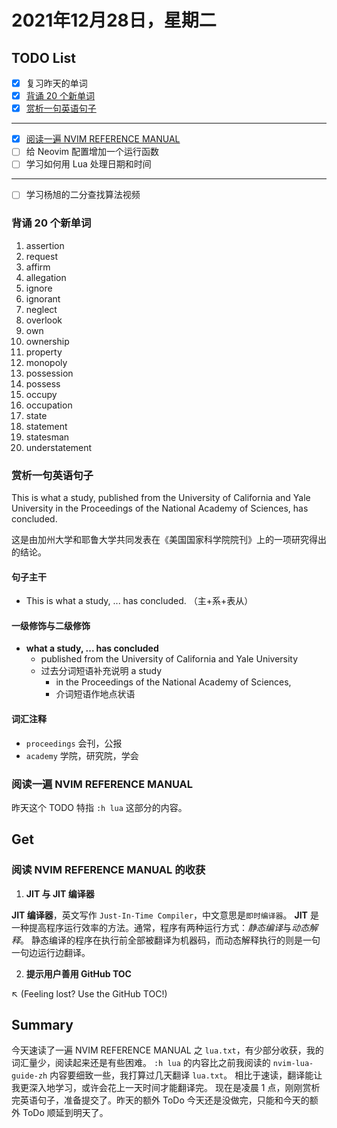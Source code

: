 # 2021年12月28日，星期二
## TODO List

- [x] 复习昨天的单词
- [x] [背诵 20 个新单词](#背诵-20-个新单词)
- [x] [赏析一句英语句子](#赏析一句英语句子)
--------
- [x] [阅读一遍 NVIM REFERENCE MANUAL](阅读一遍-NVIM-REFERENCE-MANUAL)
- [ ] 给 Neovim 配置增加一个运行函数
- [ ] 学习如何用 Lua 处理日期和时间
--------
- [ ] 学习杨旭的二分查找算法视频

### 背诵 20 个新单词

1. assertion
2. request
3. affirm
4. allegation
5. ignore
6. ignorant
7. neglect
8. overlook
9. own
10. ownership
11. property
12. monopoly
13. possession
14. possess
15. occupy
16. occupation
17. state
18. statement
19. statesman
20. understatement

### 赏析一句英语句子

This is what a study, published from the University of California and Yale University in the Proceedings of the National Academy of Sciences, has concluded.

这是由加州大学和耶鲁大学共同发表在《美国国家科学院院刊》上的一项研究得出的结论。

#### 句子主干

- This is what a study, ... has concluded. （主+系+表从）

#### 一级修饰与二级修饰

- **what a study, ... has concluded**
  - published from the University of California and Yale University
  - 过去分词短语补充说明 a study
    - in the Proceedings of the National Academy of Sciences,
    - 介词短语作地点状语

#### 词汇注释

- `proceedings` 会刊，公报
- `academy` 学院，研究院，学会


### 阅读一遍 NVIM REFERENCE MANUAL

昨天这个 TODO 特指 `:h lua` 这部分的内容。

## Get
### 阅读 NVIM REFERENCE MANUAL 的收获

1. **JIT 与 JIT 编译器**

**JIT 编译器**，英文写作 `Just-In-Time Compiler`，中文意思是`即时编译器`。
**JIT** 是一种提高程序运行效率的方法。通常，程序有两种运行方式：*静态编译*与*动态解释*。
静态编译的程序在执行前全部被翻译为机器码，而动态解释执行的则是一句一句边运行边翻译。

2. **提示用户善用 GitHub TOC**

:arrow_upper_left: (Feeling lost? Use the GitHub TOC!)

## Summary

今天速读了一遍 NVIM REFERENCE MANUAL 之 `lua.txt`，有少部分收获，我的词汇量少，阅读起来还是有些困难。
`:h lua` 的内容比之前我阅读的 `nvim-lua-guide-zh` 内容要细致一些，我打算过几天翻译 `lua.txt`。
相比于速读，翻译能让我更深入地学习，或许会花上一天时间才能翻译完。
现在是凌晨 1 点，刚刚赏析完英语句子，准备提交了。昨天的额外 ToDo 今天还是没做完，只能和今天的额外 ToDo 顺延到明天了。
